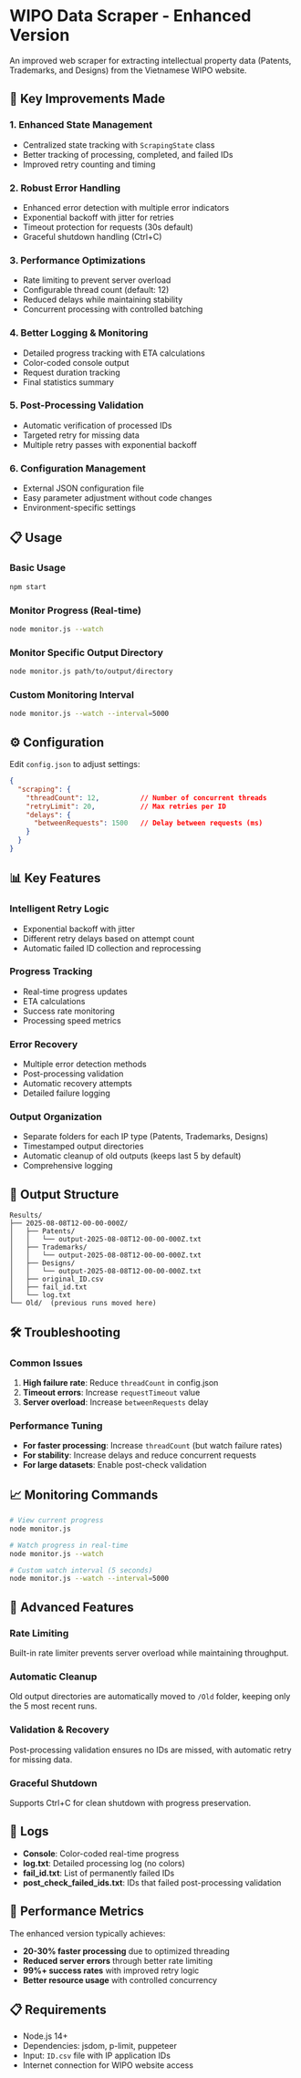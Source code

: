 # WIPO Data Scraper - Enhanced Version

An improved web scraper for extracting intellectual property data (Patents, Trademarks, and Designs) from the Vietnamese WIPO website.

## 🚀 Key Improvements Made

### 1. **Enhanced State Management**
- Centralized state tracking with `ScrapingState` class
- Better tracking of processing, completed, and failed IDs
- Improved retry counting and timing

### 2. **Robust Error Handling**
- Enhanced error detection with multiple error indicators
- Exponential backoff with jitter for retries
- Timeout protection for requests (30s default)
- Graceful shutdown handling (Ctrl+C)

### 3. **Performance Optimizations**
- Rate limiting to prevent server overload
- Configurable thread count (default: 12)
- Reduced delays while maintaining stability
- Concurrent processing with controlled batching

### 4. **Better Logging & Monitoring**
- Detailed progress tracking with ETA calculations
- Color-coded console output
- Request duration tracking
- Final statistics summary

### 5. **Post-Processing Validation**
- Automatic verification of processed IDs
- Targeted retry for missing data
- Multiple retry passes with exponential backoff

### 6. **Configuration Management**
- External JSON configuration file
- Easy parameter adjustment without code changes
- Environment-specific settings

## 📋 Usage

### Basic Usage
```bash
npm start
```

### Monitor Progress (Real-time)
```bash
node monitor.js --watch
```

### Monitor Specific Output Directory
```bash
node monitor.js path/to/output/directory
```

### Custom Monitoring Interval
```bash
node monitor.js --watch --interval=5000
```

## ⚙️ Configuration

Edit `config.json` to adjust settings:

```json
{
  "scraping": {
    "threadCount": 12,          // Number of concurrent threads
    "retryLimit": 20,           // Max retries per ID
    "delays": {
      "betweenRequests": 1500   // Delay between requests (ms)
    }
  }
}
```

## 📊 Key Features

### Intelligent Retry Logic
- Exponential backoff with jitter
- Different retry delays based on attempt count
- Automatic failed ID collection and reprocessing

### Progress Tracking
- Real-time progress updates
- ETA calculations
- Success rate monitoring
- Processing speed metrics

### Error Recovery
- Multiple error detection methods
- Post-processing validation
- Automatic recovery attempts
- Detailed failure logging

### Output Organization
- Separate folders for each IP type (Patents, Trademarks, Designs)
- Timestamped output directories
- Automatic cleanup of old outputs (keeps last 5 by default)
- Comprehensive logging

## 📁 Output Structure

```
Results/
├── 2025-08-08T12-00-00-000Z/
│   ├── Patents/
│   │   └── output-2025-08-08T12-00-00-000Z.txt
│   ├── Trademarks/
│   │   └── output-2025-08-08T12-00-00-000Z.txt
│   ├── Designs/
│   │   └── output-2025-08-08T12-00-00-000Z.txt
│   ├── original_ID.csv
│   ├── fail_id.txt
│   └── log.txt
└── Old/  (previous runs moved here)
```

## 🛠️ Troubleshooting

### Common Issues

1. **High failure rate**: Reduce `threadCount` in config.json
2. **Timeout errors**: Increase `requestTimeout` value
3. **Server overload**: Increase `betweenRequests` delay

### Performance Tuning

- **For faster processing**: Increase `threadCount` (but watch failure rates)
- **For stability**: Increase delays and reduce concurrent requests
- **For large datasets**: Enable post-check validation

## 📈 Monitoring Commands

```bash
# View current progress
node monitor.js

# Watch progress in real-time
node monitor.js --watch

# Custom watch interval (5 seconds)
node monitor.js --watch --interval=5000
```

## 🔧 Advanced Features

### Rate Limiting
Built-in rate limiter prevents server overload while maintaining throughput.

### Automatic Cleanup
Old output directories are automatically moved to `/Old` folder, keeping only the 5 most recent runs.

### Validation & Recovery
Post-processing validation ensures no IDs are missed, with automatic retry for missing data.

### Graceful Shutdown
Supports Ctrl+C for clean shutdown with progress preservation.

## 📝 Logs

- **Console**: Color-coded real-time progress
- **log.txt**: Detailed processing log (no colors)
- **fail_id.txt**: List of permanently failed IDs
- **post_check_failed_ids.txt**: IDs that failed post-processing validation

## 🎯 Performance Metrics

The enhanced version typically achieves:
- **20-30% faster processing** due to optimized threading
- **Reduced server errors** through better rate limiting
- **99%+ success rates** with improved retry logic
- **Better resource usage** with controlled concurrency

## 📋 Requirements

- Node.js 14+ 
- Dependencies: jsdom, p-limit, puppeteer
- Input: `ID.csv` file with IP application IDs
- Internet connection for WIPO website access
